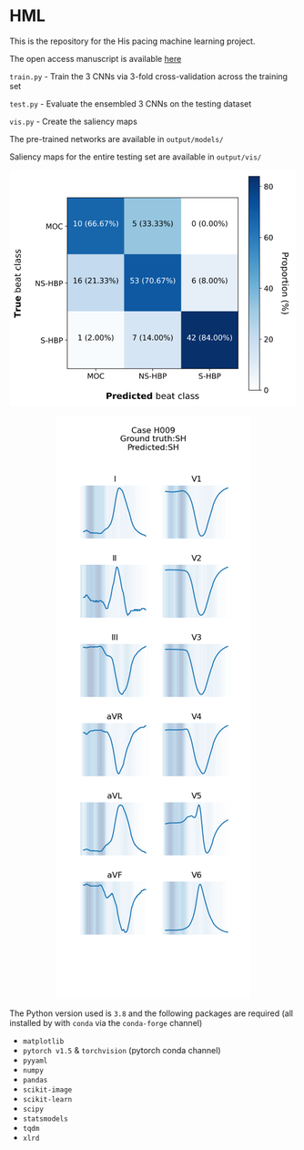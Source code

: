 # HML

This is the repository for the His pacing machine learning project.

The open access manuscript is available [here](https://www.cvdigitalhealthjournal.com/article/S2666-6936(20)30005-0/fulltext#.X0ZswM0RkhQ.twitter)

`train.py` - Train the 3 CNNs via 3-fold cross-validation across the training set

`test.py` - Evaluate the ensembled 3 CNNs on the testing dataset

`vis.py` - Create the saliency maps

The pre-trained networks are available in `output/models/`

Saliency maps for the entire testing set are available in `output/vis/`
 
<p align="center">
<img src="cm.png"/>
</p>
<p align="center">
<img src="output/vis/001/H009_3_1_SH_NC_3_CORRECT.png"/>
</p>



The Python version used is `3.8` and the following packages are required (all installed by with `conda` via the `conda-forge` channel)
* `matplotlib`
* `pytorch v1.5` & `torchvision` (pytorch conda channel)
* `pyyaml`
* `numpy`
* `pandas`
* `scikit-image`
* `scikit-learn`
* `scipy`
* `statsmodels`
* `tqdm`
* `xlrd`
